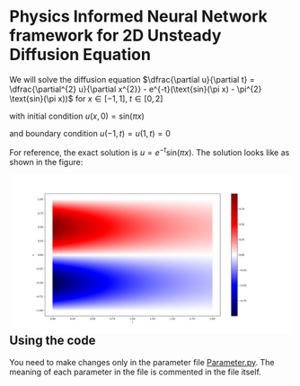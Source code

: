 # Physics Informed Neural Network framework for 2D Unsteady Diffusion Equation

We will solve the diffusion equation
$\dfrac{\partial u}{\partial t} = \dfrac{\partial^{2} u}{\partial x^{2}} - e^{-t}(\text{sin}(\pi x) - \pi^{2} \text{sin}(\pi x))$ for $x \in [-1, 1], \; t \in [0, 2]$

with initial condition
$u(x, 0) = \text{sin}(\pi x)$

and boundary condition
$u(-1, t) = u(1, t) = 0$

For reference, the exact solution is $u = e^{-t}\text{sin}(\pi x)$. The solution looks like as shown in the figure:

<img src="Exact.png"
     alt="Exact Solution of the Diffusion Equation"
     style="float: left; margin-right: 10px;" />
     

## Using the code
You need to make changes only in the parameter file [Parameter.py](https://github.com/rushikesh-7/PINN-Diffusion/blob/main/Parameters.py). The meaning of each parameter in the file is commented in the file itself.

